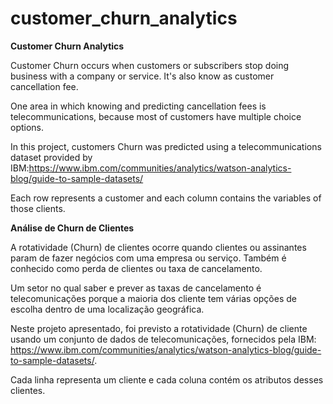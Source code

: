 # customer_churn_analytics

<B>Customer Churn Analytics</B>

Customer Churn occurs when customers or subscribers stop doing business with a company or service. It's also know as customer cancellation fee.

One area in which knowing and predicting cancellation fees is telecommunications, because most of customers have multiple choice options.

In this project, customers Churn was predicted using a telecommunications dataset provided by IBM:https://www.ibm.com/communities/analytics/watson-analytics-blog/guide-to-sample-datasets/

Each row represents a customer and each column contains the variables of those clients.


<B>Análise de Churn de Clientes</B>

A rotatividade (Churn) de clientes ocorre quando clientes ou assinantes param de fazer negócios com uma empresa ou serviço. Também é conhecido como perda de clientes ou taxa de cancelamento.

Um setor no qual saber e prever as taxas de cancelamento é telecomunicações porque a maioria dos cliente tem várias opções de escolha dentro de uma localização geográfica.

Neste projeto apresentado, foi previsto a rotatividade (Churn) de cliente usando um conjunto de dados de telecomunicações, fornecidos pela IBM: https://www.ibm.com/communities/analytics/watson-analytics-blog/guide-to-sample-datasets/. 

Cada linha representa um cliente e cada coluna contém os atributos desses clientes.
